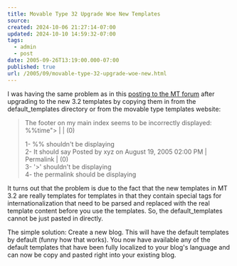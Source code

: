 ```yaml
---
title: Movable Type 32 Upgrade Woe New Templates
source: 
created: 2024-10-06 21:27:14-07:00
updated: 2024-10-10 14:59:32-07:00
tags:
  - admin
  - post
date: 2005-09-26T13:19:00.000-07:00
published: true
url: /2005/09/movable-type-32-upgrade-woe-new.html
---
```



I was having the same problem as in this [posting to the MT forum](https://www.movabletype.org/support/index.php?act=ST&f=9&t=53983&hl=mt_trans&s=4750d003ccb0f195b5954ca24c17ea68) after upgrading to the new 3.2 templates by copying them in from the default\_templates directory or from the movable type templates website:  
  

>   
> The footer on my main index seems to be incorrectly displayed:  
> %%time"> | | (0)  
>   
> 1- %% shouldn't be displaying  
> 2- It should say Posted by xyz on August 19, 2005 02:00 PM | Permalink | (0)  
> 3- '>' shouldn't be displaying  
> 4- the permalink should be displaying  

  
  
It turns out that the problem is due to the fact that the new templates in MT 3.2 are really templates for templates in that they contain special tags for internationalization that need to be parsed and replaced with the real template content before you use the templates. So, the default\_templates cannot be just pasted in directly.  
  
The simple solution: Create a new blog. This will have the default templates by default (funny how that works). You now have available any of the default templates that have been fully localized to your blog's language and can now be copy and pasted right into your existing blog.